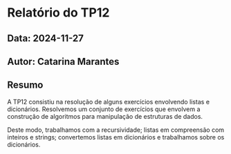 # Relatório do TP12
## Data: 2024-11-27
## Autor: Catarina Marantes

## Resumo

A TP12 consistiu na resolução de alguns exercícios envolvendo listas e dicionários. Resolvemos um conjunto de exercícios que envolvem a construção de algoritmos para manipulação de estruturas de dados.

Deste modo, trabalhamos com a recursividade; listas em compreensão com inteiros e strings; convertemos listas em dicionários e trabalhamos sobre os dicionários.
